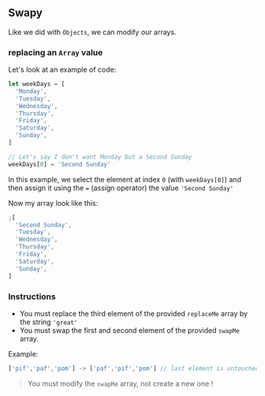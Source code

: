## Swapy

Like we did with `Objects`, we can modify our arrays.

### replacing an `Array` value

Let's look at an example of code:

```js
let weekDays = [
  'Monday',
  'Tuesday',
  'Wednesday',
  'Thursday',
  'Friday',
  'Saturday',
  'Sunday',
]

// Let's say I don't want Monday but a Second Sunday
weekDays[0] = 'Second Sunday'
```

In this example, we select the element at index `0` (with `weekDays[0]`) and
then assign it using the `=` (assign operator) the value `'Second Sunday'`

Now my array look like this:

```js
;[
  'Second Sunday',
  'Tuesday',
  'Wednesday',
  'Thursday',
  'Friday',
  'Saturday',
  'Sunday',
]
```

### Instructions

- You must replace the third element of the provided `replaceMe` array by the
  string `'great'`
- You must swap the first and second element of the provided `swapMe` array.

Example:

```js
['pif','paf','pom'] -> ['paf','pif','pom'] // last element is untouched
```

> You must modify the `swapMe` array, not create a new one !
